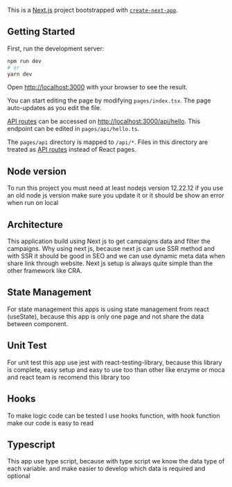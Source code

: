 This is a [Next.js](https://nextjs.org/) project bootstrapped with [`create-next-app`](https://github.com/vercel/next.js/tree/canary/packages/create-next-app).

## Getting Started

First, run the development server:

```bash
npm run dev
# or
yarn dev
```

Open [http://localhost:3000](http://localhost:3000) with your browser to see the result.

You can start editing the page by modifying `pages/index.tsx`. The page auto-updates as you edit the file.

[API routes](https://nextjs.org/docs/api-routes/introduction) can be accessed on [http://localhost:3000/api/hello](http://localhost:3000/api/hello). This endpoint can be edited in `pages/api/hello.ts`.

The `pages/api` directory is mapped to `/api/*`. Files in this directory are treated as [API routes](https://nextjs.org/docs/api-routes/introduction) instead of React pages.

## Node version
To run this project you must need at least nodejs version 12.22.12 if you use an old node js version make sure you update it or it should be show an error when run on local

## Architecture
This application build using Next js to get campaigns data and filter the campaigns. Why using next js, because next js can use SSR method and with SSR it should be good in SEO and we can use dynamic meta data when share link through website. Next js setup is always quite simple than the other framework like CRA.

## State Management
For state management this apps is using state management from react (useState), because this app is only one page and not share the data between component.

## Unit Test 
For unit test this app use jest with react-testing-library, because this library is complete, easy setup and easy to use too than other like enzyme or moca and react team is recomend this library too

## Hooks
To make logic code can be tested I use hooks function, with hook function make our code is easy to read

## Typescript
This app use type script, because with type script we know the data type of each variable. and make easier to develop which data is required and optional
